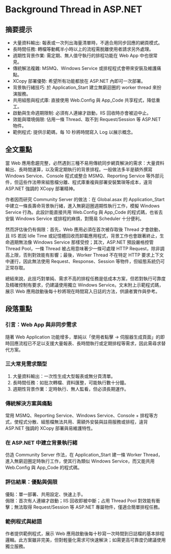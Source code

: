 # Background Thread in ASP.NET

## 摘要提示
- 大量資料輸出: 報表或一次列出海量清單時，不適合用同步回應的網頁模式。
- 長時間任務: 轉檔等動輒半小時以上的流程需脫離使用者請求另外處理。
- 週期性背景作業: 需定期、無人值守執行的排程功能在 Web App 中也很常見。
- 傳統解法複雜: MSMQ、Windows Service 或排程程式會帶來安裝及維護痛點。
- XCopy 部署優勢: 希望所有功能都放在 ASP.NET 內即可一次部署。
- 背景執行緒技巧: 於 Application_Start 建立無窮迴圈的 worker thread 來扮演服務。
- 共用組態與程式庫: 直接使用 Web.Config 與 App_Code 共享程式，降低重工。
- 啟動與生命週期限制: 必須有人連線才啟動，IIS 回收時亦會被迫中止。
- 效能與環境侷限: 佔用一條 Thread、取不到 Request/Session 等 ASP.NET 物件。
- 範例程式: 提供示範碼，每 10 秒將時間寫入 Log 以展示概念。

## 全文重點
當 Web 應用愈趨完整，必然遇到三種不易用傳統同步網頁解決的需求：大量資料輸出、長時間運算，以及需定期執行的背景排程。一般做法多半是額外撰寫 Windows Service、Console 程式或整合 MSMQ、Reporting Service 等外部元件，但這些作法帶來組態檔分離、程式庫重複與部署安裝繁瑣等成本，違背 ASP.NET 強調的 XCopy 部署精神。

作者因而研究 Community Server 的做法：在 Global.asax 的 Application_Start 中建立一條長壽命背景執行緒，進入無窮迴圈週期性執行工作，模擬 Windows Service 行為。此設計能直接共用 Web.Config 與 App_Code 的程式碼，也省去安裝 Windows Service 或排程的麻煩，對簡易 Scheduler 十分便利。

然而評估後仍有侷限：首先，Web 應用必須在首次被存取後 Thread 才會啟動，且 IIS 若因 Idle Time 或記憶體回收而卸載應用程式，背景工作也會跟著終止，生命週期無法像 Windows Service 那樣受控；其次，ASP.NET 預設嚴格控管 Thread Pool，一條 Thread 被占用意味著少一條可處理 HTTP Request，除非調高上限，否則對效能有影響；最後，Worker Thread 不在特定 HTTP 要求上下文中運行，因此無法使用 Request、Response、Session 等物件，但組態系統仍可正常存取。

總結來說，此技巧對單純、需求不高的排程任務是低成本方案，但若對執行可靠度及精確控制有要求，仍建議使用獨立 Windows Service。文末附上示範程式碼，展示 Web 應用啟動後每十秒將現在時間寫入日誌的方法，供讀者實作與參考。

## 段落重點
### 引言：Web App 與非同步需求
隨著 Web Application 功能增多，單純以「使用者點擊 → 伺服器生成頁面」的即時回應流程已不足以支援大量報表、長時間執行或定期排程等需求，因此需尋求替代方案。

### 三大常見需求類型
1. 大量資料輸出：一次性生成大型報表或無分頁清單。  
2. 長時間任務：如批次轉檔、資料匯整，可能執行數十分鐘。  
3. 週期性背景作業：定時執行、無人監看，但必須長期運作。

### 傳統解決方案與痛點
常用 MSMQ、Reporting Service、Windows Service、Console + 排程等方式，使程式分散、組態檔無法共用、需額外安裝與註冊服務或排程，違背 ASP.NET 強調的 XCopy 部署與易維護特性。

### 在 ASP.NET 中建立背景執行緒
仿造 Community Server 作法，在 Application_Start 建一條 Worker Thread，進入無窮迴圈定時執行工作，使其行為類似 Windows Service，而又能共用 Web.Config 與 App_Code 的程式碼。

### 評估結果：優點與侷限
優點：單一部署、共用設定、快速上手。  
侷限：首次有人連線才啟動；IIS 回收即被中斷；占用 Thread Pool 對效能有衝擊；無法取得 Request/Session 等 ASP.NET 專屬物件，僅適合簡單排程任務。

### 範例程式與結語
作者提供範例程式，展示 Web 應用啟動後每十秒寫一次時間到日誌檔的基本排程邏輯。此方案雖非完美，但對輕量化需求可快速解決；如需更高可靠度仍建議使用獨立服務。
